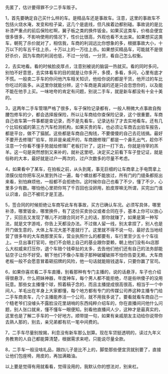 



 先匿了，估计要得罪不少二手车贩子。

 1，首先要确定自己买什么样的车。是精品车还是事故车。注意，这里的事故车不包括火烧水淹，发变和柱子粱，这几个是底线，但凡挨着边都别碰。事故说的是比补漆严重点的前后保险杠啊，翼子板之类的换件钣金。如果买这类车，价格会便宜很多很多，不影响使用的情况下，性价比很高，外观也看不太出来。如果想买这类车，朝死了杀价就对了，相信我，车商的利润远比你想象的多，根据事故大小，十万以下的车五千往上杀，十万以上的一万往上杀。如果想买精品车，可能就不是很好杀价，因为车商的利润也低，不过一分钱，一分货，看自己怎么权衡。

2，去实地看。看的时候脸皮厚点，注意别被说的脑袋一热就买。看的同时多问，别怕不好意思，去实体看车的目的就是让你多开，多摸，多看，多问，心里有底才不慌。一般卖二手车的你问他汽车相关知识，他给你说的都是干货，他开过的车比你吃过的盐多。从这里你就能分辨，这个车商是真诚的还是只会忽悠你的，以及能不能在他手上买。一味地夸的肯定有问题，别说二手车，就是新车都没有十全十美的。

3，这两年二手车管理严格了很多，车子保险记录都有，一般人稍微大点事故自掏腰包修车的少，都会选择报保险，所以让车商给你查保险记录，这个很重要。车商自己收车第一件事都是查记录，而不是先看车，记录达标了才去实地看车。还有几个比较权威的第三方汽车检测机构，如果买贵的车，也必须让车商去出验车报告，都是平台，做不了猫腻。这些都是车商自己掏钱，不要傻傻的自己去花钱搞。最好不要开去修理厂验车，除非是亲戚开的，车商跟修理厂都是一个鼻孔出气，趁你不注意一个你看不懂手势就给修理厂老板打针了，这针一打下去，你就是待宰的羔羊。这一句是突然想到又来补的，就补这里吧，决定买之前看下车子登记证，就是俗称的大本，最好就是过户一两次的，过户次数多的尽量不考虑。

4，如果看中了某车，在拍板之前，从头到尾，事无巨细的让车商拿上手电筒拿上漆膜仪给你把车况从里到外过一遍，每个螺丝都不能放过，所有门的门缝条都抠出来看，别怕麻烦他，一般都不会拒绝你。这时候你自己也看了不少，懂了不少，心里多少有数。哪怕他心里把你骂了千百回也没卵用，脸皮厚嘛无所谓，买完出门谁认识谁，自己不被坑才是王道。

5，签合同的时候拒绝让车商写此车有事故，买方已确认车况。必须写具体，哪里补漆，哪里钣金，哪里换件，有了这份买卖协议或者合同在手，基本上你可以放心了，买回去又发现了哪儿不对跟合同对不上的话，那你就赚了，如果是第一种写法，就是文字游戏，你告上天都没办法。不过做人留一线，别太拿捏了，别人也是开门做生意的，大体上车况大差不差就行了。这里就不得不说一句，最好去当地经营了很多年的大车商那里买车，营业执照什么的都要有，车行里至少五十个车往上。一旦出事打官司，他们不会赔上自己的基业跟你耍赖，朝上他们没有4s店那么大权威来打压你，退个车赔个钱牵扯的太多，去告他们他们还有自己的法务部能钻空子让你不好受。朝下他们不像小车贩子那种破罐破摔不怕你告耍无赖。大车商老板一般不会愿意冒着砸招牌的风险，他一句话就能赔钱退车，只要你赢了官司。

6，如果你喜欢看二手车直播，别看那种有专门主播的，说的话悬浮，车子也介绍得很悬浮，什么把妹神器，年度神车，每个男人都不能拒绝，尽是些哄傻子的没用玩意。那些女主播懂个球，照着稿子念的，而且主播提成很高很高，相当于一个中间人，羊毛出在羊身上大家都懂，每个地方都有专门的传媒公司养这种主播专门给二手车商卖车，几个主播能养活一个公司，就不用我多说了。要看就看车商自己一个糙老爷们没噱头不露脸没花里胡哨的东西纯粹介绍车的，你在直播间问他什么问题，别人张口就来，懂不懂车一眼便知。别看他直播间人少，这种才是最真实的，这里也是了解二手车的一个好地方。顺带提一句，如果有亲戚朋友主动给你说带你去熟人那的，别去，亲兄弟都有坑一笔中间费的。

7，二手车尽量别按揭，利息没有新车那么划算。现在车贷挺透明的，读过九年义务教育的人自己都能算清楚，根据需求来吧，只能说尽量全款。

8，二手车一般没啥礼品，跟四儿子是比不上的，脚垫那些便宜货就别要了，直接让他们包座椅，用皮的，再加满箱油。

以上要是觉得有用就看看，觉得没用的，我默认你的想法对，别来杠。





